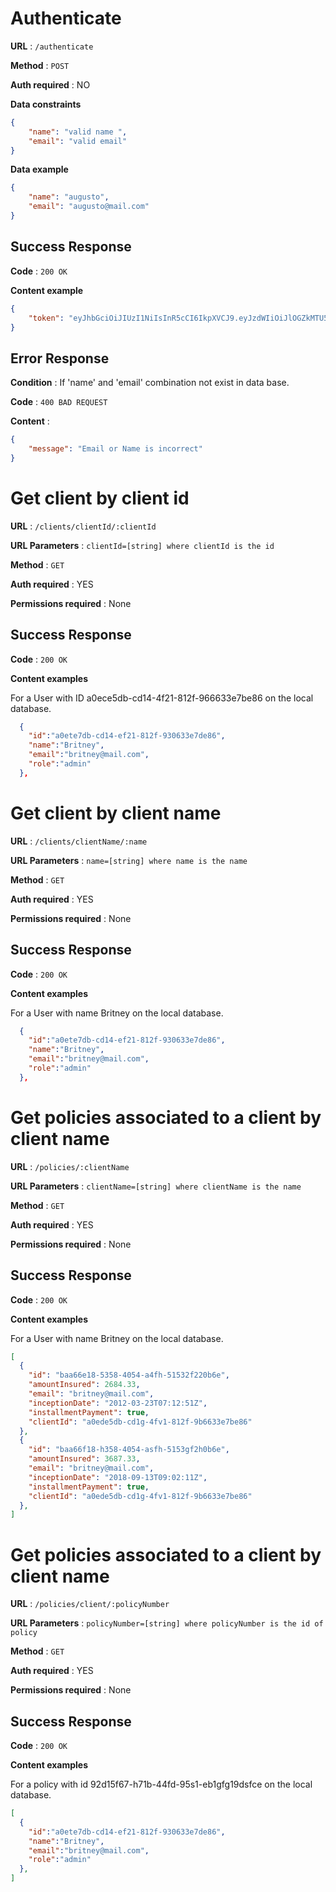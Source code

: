 # Authenticate

**URL** : `/authenticate`

**Method** : `POST`

**Auth required** : NO

**Data constraints**

```json
{
    "name": "valid name ",
    "email": "valid email"
}
```

**Data example**

```json
{
    "name": "augusto",
    "email": "augusto@mail.com"
}
```

## Success Response

**Code** : `200 OK`

**Content example**

```json
{
    "token": "eyJhbGciOiJIUzI1NiIsInR5cCI6IkpXVCJ9.eyJzdWIiOiJlOGZkMTU5Yi01NgM0LTRkMzYtOWJkNy1hNTljYTEzMDU3YmIiLCJyb2xlIjoiYWRtaW4iLCJpYXQiOjE2Njc3NTg3OTF9.1S1ftTRab7AWQJqF9g4KUsgrhogGS-LVxtQXO5sxW7w"
}
```

## Error Response

**Condition** : If 'name' and 'email' combination not exist in data base.

**Code** : `400 BAD REQUEST`

**Content** :

```json
{
    "message": "Email or Name is incorrect"
}
```

# Get client by client id


**URL** : `/clients/clientId/:clientId`

**URL Parameters** : `clientId=[string] where clientId is the id`

**Method** : `GET`

**Auth required** : YES

**Permissions required** : None

## Success Response

**Code** : `200 OK`

**Content examples**

For a User with ID a0ece5db-cd14-4f21-812f-966633e7be86 on the local database.

```json
  {  
    "id":"a0ete7db-cd14-ef21-812f-930633e7de86",
    "name":"Britney",
    "email":"britney@mail.com",
    "role":"admin"
  },
```


# Get client by client name


**URL** : `/clients/clientName/:name`

**URL Parameters** : `name=[string] where name is the name`

**Method** : `GET`

**Auth required** : YES

**Permissions required** : None

## Success Response

**Code** : `200 OK`

**Content examples**

For a User with name Britney on the local database.

```json
  {  
    "id":"a0ete7db-cd14-ef21-812f-930633e7de86",
    "name":"Britney",
    "email":"britney@mail.com",
    "role":"admin"
  },
```

# Get policies associated to a client by client name


**URL** : `/policies/:clientName`

**URL Parameters** : `clientName=[string] where clientName is the name`

**Method** : `GET`

**Auth required** : YES

**Permissions required** : None

## Success Response

**Code** : `200 OK`

**Content examples**

For a User with name Britney on the local database.

```json
[
  {
    "id": "baa66e18-5358-4054-a4fh-51532f220b6e",
    "amountInsured": 2684.33,
    "email": "britney@mail.com",
    "inceptionDate": "2012-03-23T07:12:51Z",
    "installmentPayment": true,
    "clientId": "a0ede5db-cd1g-4fv1-812f-9b6633e7be86"
  },
  {
    "id": "baa66f18-h358-4054-asfh-5153gf2h0b6e",
    "amountInsured": 3687.33,
    "email": "britney@mail.com",
    "inceptionDate": "2018-09-13T09:02:11Z",
    "installmentPayment": true,
    "clientId": "a0ede5db-cd1g-4fv1-812f-9b6633e7be86"
  },
]
```

# Get policies associated to a client by client name


**URL** : `/policies/client/:policyNumber`

**URL Parameters** : `policyNumber=[string] where policyNumber is the id of policy`

**Method** : `GET`

**Auth required** : YES

**Permissions required** : None

## Success Response

**Code** : `200 OK`

**Content examples**

For a policy with id 92d15f67-h71b-44fd-95s1-eb1gfg19dsfce on the local database.

```json
[
  {  
    "id":"a0ete7db-cd14-ef21-812f-930633e7de86",
    "name":"Britney",
    "email":"britney@mail.com",
    "role":"admin"
  },
]
```
